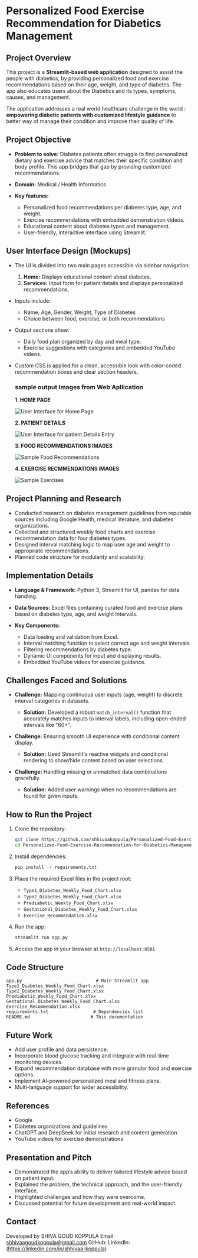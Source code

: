 # Personalized Food Exercise Recommendation for Diabetics Management

## Project Overview

This project is a **Streamlit-based web application** designed to assist the people with diabetics, by providing personalized food and exercise recommendations based on their age, weight, and type of diabetes. The app also educates users about the  Diabetics and its types, symptoms, causes, and management.

The application addresses a real world healthcare challenge in the world : **empowering diabetic patients with customized lifestyle guidance** to better way of manage their condition and improve their quality of life.

## Project Objective

* **Problem to solve:** Diabetes patients often struggle to find personalized dietary and exercise advice that matches their specific condition and body profile. This app bridges that gap by providing customized recommendations.

* **Domain:** Medical / Health Informatics

* **Key features:**

  * Personalized food recommendations per diabetes type, age, and weight.
  * Exercise recommendations with embedded demonstration videos.
  * Educational content about diabetes types and management.
  * User-friendly, interactive interface using Streamlit.

## User Interface Design (Mockups)

* The UI is divided into two main pages accessible via sidebar navigation:

  1. **Home:** Displays educational content about diabetes.
  2. **Services:** Input form for patient details and displays personalized recommendations.

* Inputs include:

  * Name, Age, Gender, Weight, Type of Diabetes
  * Choice between food, exercise, or both recommendations

* Output sections show:

  * Daily food plan organized by day and meal type.
  * Exercise suggestions with categories and embedded YouTube videos.

* Custom CSS is applied for a clean, accessible look with color-coded recommendation boxes and clear section headers.

  ### sample output Images from Web Apllication

  **1. HOME PAGE**
  
  ![User Interface for Home Page](https://github.com/user-attachments/assets/56f0a4ae-319a-4b89-9af0-b770dcc6bdcd)

  **2. PATIENT DETAILS**

  ![User Interface for patient Details Entry](https://github.com/user-attachments/assets/7c5a85b1-ce6c-4c4e-9c40-954e88ef0eab)

  **3. FOOD RECOMMENDATIONS IMAGES**

  ![Sample Food Recommendations](https://github.com/user-attachments/assets/2bf6c07e-1802-41c0-aab2-d1774f0f8e91)

  **4. EXERCISE RECMMENDATIONS IMAGES**

  ![Sample Exercises](https://github.com/user-attachments/assets/8ff7f4ae-1fa0-4e4f-9538-463526127e0f)

## Project Planning and Research

* Conducted research on diabetes management guidelines from reputable sources including Google Health, medical literature, and diabetes organizations.
* Collected and structured weekly food charts and exercise recommendation data for four diabetes types.
* Designed interval matching logic to map user age and weight to appropriate recommendations.
* Planned code structure for modularity and scalability.

## Implementation Details

* **Language & Framework:** Python 3, Streamlit for UI, pandas for data handling.
* **Data Sources:** Excel files containing curated food and exercise plans based on diabetes type, age, and weight intervals.
* **Key Components:**

  * Data loading and validation from Excel.
  * Interval matching function to select correct age and weight intervals.
  * Filtering recommendations by diabetes type.
  * Dynamic UI components for input and displaying results.
  * Embedded YouTube videos for exercise guidance.

## Challenges Faced and Solutions

* **Challenge:** Mapping continuous user inputs (age, weight) to discrete interval categories in datasets.

  * **Solution:** Developed a robust `match_interval()` function that accurately matches inputs to interval labels, including open-ended intervals like "60+".

* **Challenge:** Ensuring smooth UI experience with conditional content display.

  * **Solution:** Used Streamlit's reactive widgets and conditional rendering to show/hide content based on user selections.

* **Challenge:** Handling missing or unmatched data combinations gracefully.

  * **Solution:** Added user warnings when no recommendations are found for given inputs.

## How to Run the Project

1. Clone the repository:

   ```bash
   git clone https://github.com/shhivaakoppula/Personalized-Food-Exercise-Recommendation-for-Diabetics-Management.git
   cd Personalized-Food-Exercise-Recommendation-for-Diabetics-Management
   ```
2. Install dependencies:

   ```bash
   pip install -r requirements.txt
   ```
3. Place the required Excel files in the project root:

   * `Type1_Diabetes_Weekly_Food_Chart.xlsx`
   * `Type2_Diabetes_Weekly_Food_Chart.xlsx`
   * `Prediabetic_Weekly_Food_Chart.xlsx`
   * `Gestational_Diabetes_Weekly_Food_Chart.xlsx`
   * `Exercise_Recommendation.xlsx`
4. Run the app:

   ```bash
   streamlit run app.py
   ```
5. Access the app in your browser at `http://localhost:8501`

## Code Structure

```
app.py                            # Main Streamlit app
Type1_Diabetes_Weekly_Food_Chart.xlsx
Type2_Diabetes_Weekly_Food_Chart.xlsx
Prediabetic_Weekly_Food_Chart.xlsx
Gestational_Diabetes_Weekly_Food_Chart.xlsx
Exercise_Recommendation.xlsx
requirements.txt                 # Dependencies list
README.md                       # This documentation
```
## Future Work

* Add user profile and data persistence.
* Incorporate blood glucose tracking and integrate with real-time monitoring devices.
* Expand recommendation database with more granular food and exercise options.
* Implement AI-powered personalized meal and fitness plans.
* Multi-language support for wider accessibility.

## References

* Google 
* Diabetes organizations and guidelines
* ChatGPT and DeepSeek for initial research and content generation
* YouTube videos for exercise demonstrations

## Presentation and Pitch

* Demonstrated the app’s ability to deliver tailored lifestyle advice based on patient input.
* Explained the problem, the technical approach, and the user-friendly interface.
* Highlighted challenges and how they were overcome.
* Discussed potential for future development and real-world impact.

## Contact

Developed by SHIVA GOUD KOPPULA
Email: shhivaagoudkoppula@gmail.com
GitHub: 
LinkedIn: (https://linkedin.com/in/shhivaa-koppula)
